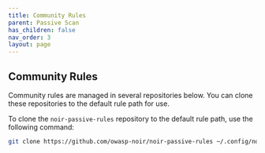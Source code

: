 ```yaml
---
title: Community Rules
parent: Passive Scan
has_children: false
nav_order: 3
layout: page
---
```


## Community Rules

Community rules are managed in several repositories below. You can clone these repositories to the default rule path for use.

To clone the `noir-passive-rules` repository to the default rule path, use the following command:

```bash
git clone https://github.com/owasp-noir/noir-passive-rules ~/.config/noir/passive_rules/
```
